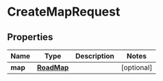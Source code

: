 

# CreateMapRequest


## Properties

Name | Type | Description | Notes
------------ | ------------- | ------------- | -------------
**map** | [**RoadMap**](RoadMap.md) |  |  [optional]



